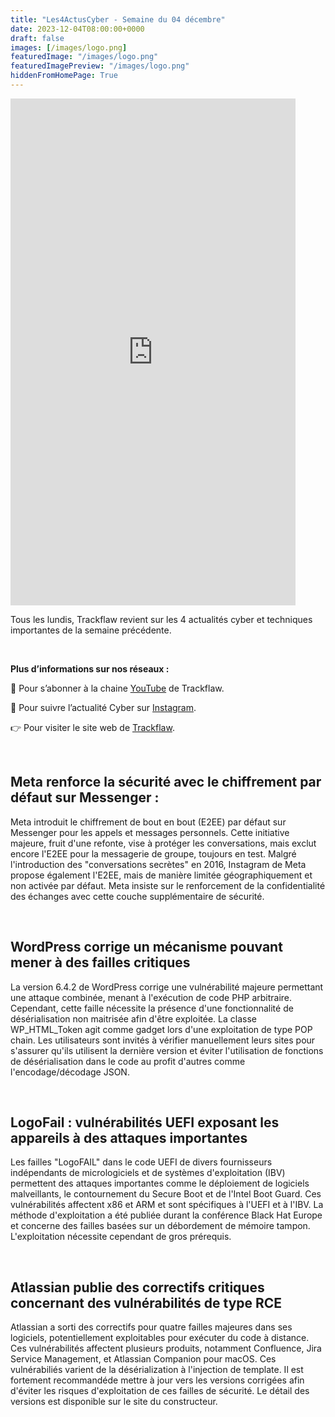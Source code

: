 ```yaml
---
title: "Les4ActusCyber - Semaine du 04 décembre"
date: 2023-12-04T08:00:00+0000
draft: false
images: [/images/logo.png]
featuredImage: "/images/logo.png"
featuredImagePreview: "/images/logo.png"
hiddenFromHomePage: True
---
```

    
<div class="flex-container">
   <div class="flex-items">
   <iframe width="456" height="811" src="https://www.youtube.com/embed/R2mn9isxvaM" title="#Les4ActusCyber - Semaine du 04 décembre" frameborder="0" allow="accelerometer; autoplay; clipboard-write; encrypted-media; gyroscope; picture-in-picture; web-share" allowfullscreen></iframe>
   </div>

   <div class="flex-items">
      <p>Tous les lundis, Trackflaw revient sur les 4 actualités cyber et techniques importantes de la semaine précédente.</p>
      <br>
      <p><strong>Plus d’informations sur nos réseaux :</strong></p>
      <p>🔴 Pour s’abonner à la chaine <a href="https://www.youtube.com/@trackflaw" target="_blank" rel="noopener noreffer ">YouTube</a> de Trackflaw.</p>
      <p>📸 Pour suivre l’actualité Cyber sur <a href="https://www.instagram.com/trackflaw/" target="_blank" rel="noopener noreffer ">Instagram</a>.</p>
      <p>👉 Pour visiter le site web de <a href="https://trackflaw.com" target="_blank" rel="noopener noreffer ">Trackflaw</a>.</p>
   </div>
</div>

    
<br>

## Meta renforce la sécurité avec le chiffrement par défaut sur Messenger :

Meta introduit le chiffrement de bout en bout (E2EE) par défaut sur Messenger pour les appels et messages personnels. Cette initiative majeure, fruit d'une refonte, vise à protéger les conversations, mais exclut encore l'E2EE pour la messagerie de groupe, toujours en test.
Malgré l'introduction des "conversations secrètes" en 2016, Instagram de Meta propose également l'E2EE, mais de manière limitée géographiquement et non activée par défaut. Meta insiste sur le renforcement de la confidentialité des échanges avec cette couche supplémentaire de sécurité.


<br>

## WordPress corrige un mécanisme pouvant mener à des failles critiques

La version 6.4.2 de WordPress corrige une vulnérabilité majeure permettant une attaque combinée, menant à l'exécution de code PHP arbitraire. Cependant, cette faille nécessite la présence d'une fonctionnalité de désérialisation non maitrisée afin d'être exploitée. La classe WP_HTML_Token agit comme gadget lors d'une exploitation de type POP chain.
Les utilisateurs sont invités à vérifier manuellement leurs sites pour s'assurer qu'ils utilisent la dernière version et éviter l'utilisation de fonctions de désérialisation dans le code au profit d'autres comme l'encodage/décodage JSON.

<br>

## LogoFail : vulnérabilités UEFI exposant les appareils à des attaques importantes

Les failles "LogoFAIL" dans le code UEFI de divers fournisseurs indépendants de micrologiciels et de systèmes d'exploitation (IBV) permettent des attaques importantes comme le déploiement de logiciels malveillants, le contournement du Secure Boot et de l'Intel Boot Guard.
Ces vulnérabilités affectent x86 et ARM et sont spécifiques à l'UEFI et à l'IBV. La méthode d'exploitation a été publiée durant la conférence Black Hat Europe et concerne des failles basées sur un débordement de mémoire tampon. L'exploitation nécessite cependant de gros prérequis.


<br>

## Atlassian publie des correctifs critiques concernant des vulnérabilités de type RCE

Atlassian a sorti des correctifs pour quatre failles majeures dans ses logiciels, potentiellement exploitables pour exécuter du code à distance. Ces vulnérabilités affectent plusieurs produits, notamment Confluence, Jira Service Management, et Atlassian Companion pour macOS. Ces vulnérabiliés varient de la désérialization à l'injection de template.
Il est fortement recommandéde mettre à jour vers les versions corrigées afin d'éviter les risques d'exploitation de ces failles de sécurité. Le détail des versions est disponible sur le site du constructeur.

